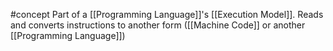 #concept 
Part of a [[Programming Language]]'s [[Execution Model]]. Reads and converts instructions to another form ([[Machine Code]] or another [[Programming Language]])
